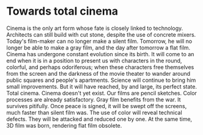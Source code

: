 # Towards total cinema

Cinema is the only art form whose fate is closely linked to technology. Architects can still build with cut stone, despite the use of concrete mixers. Today's film-maker can no longer make a silent film. Tomorrow, he will no longer be able to make a gray film, and the day after tomorrow a flat film. Cinema has undergone constant evolution since its birth. It will come to an end when it is in a position to present us with characters in the round, colorful, and perhaps odoriferous; when these characters free themselves from the screen and the darkness of the movie theater to wander around public squares and people's apartments. Science will continue to bring him small improvements. But it will have reached, by and large, its perfect state. Total cinema. Cinema doesn't yet exist. Our films are pencil sketches. Color processes are already satisfactory. Gray film benefits from the war. It survives pitifully. Once peace is signed, it will be swept off the screens, much faster than silent film was. The use of color will reveal technical defects. They will be attacked and reduced one by one. At the same time, 3D film was born, rendering flat film obsolete.